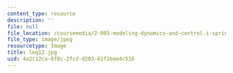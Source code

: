 ```yaml
---
content_type: resource
description: ''
file: null
file_location: /coursemedia/2-003-modeling-dynamics-and-control-i-spring-2005/4a2c12ca6f8c2fcdd20361f2eee4c516_leq12.jpg
file_type: image/jpeg
resourcetype: Image
title: leq12.jpg
uid: 4a2c12ca-6f8c-2fcd-d203-61f2eee4c516
---
```

